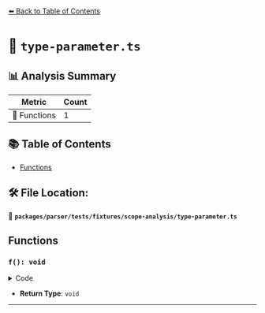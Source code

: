 [⬅️ Back to Table of Contents](../../../../../index.md)

# 📄 `type-parameter.ts`

## 📊 Analysis Summary

| Metric | Count |
|--------|-------|
| 🔧 Functions | 1 |

## 📚 Table of Contents

- [Functions](#functions)

## 🛠️ File Location:
📂 **`packages/parser/tests/fixtures/scope-analysis/type-parameter.ts`**

## Functions

### `f(): void`

<details><summary>Code</summary>

```ts
function f<T>() {}
```
</details>

- **Return Type**: `void`

---